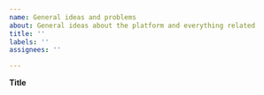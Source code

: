 ```yaml
---
name: General ideas and problems
about: General ideas about the platform and everything related
title: ''
labels: ''
assignees: ''

---
```


**Title**
